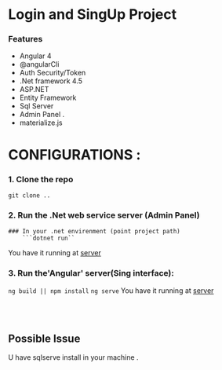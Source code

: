 # Login and SingUp Project
### Features
- Angular 4
- @angularCli
- Auth Security/Token
- .Net framework 4.5
- ASP.NET
- Entity Framework 
- Sql Server
- Admin Panel .
- materialize.js

# CONFIGURATIONS :

### 1. Clone the repo 
```git clone ..```
### 2. Run the .Net web service server (Admin Panel)
    ### In your .net envirenment (point project path)
        ```dotnet run`` 
   You have it running at [server](localhost:35257) 

### 3. Run the'Angular' server(Sing interface):
```ng build || npm install```
```ng serve```
You have it running at [server](localhost:4200) 

<br></br>
## Possible Issue
<SQL connection> U have sqlserve install in your machine .
